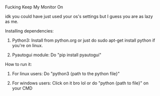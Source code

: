 Fucking Keep My Monitor On

idk you could have just used your os's settings but I guess you are as lazy as me.

Installing dependencies:

1. Python3: Install from python.org or just do sudo apt-get install python if you're on linux.

2. Pyautogui module: Do "pip install pyautogui"

How to run it:

1. For linux users: Do "python3 {path to the python file}"

2. For windows users: Click on it bro lol or do "python {path to file}" on your CMD
